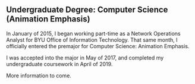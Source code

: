 **Undergraduate Degree: Computer Science (Animation Emphasis)**
- 
In January of 2015, I began working part-time as a Network Operations Analyst for BYU Office of Information Technology. That same month, I officially entered the premajor for Computer Science: Animation Emphasis. 

I was accepted into the major in May of 2017, and completed my undergraduate coursework in April of 2019. 

More information to come. 
